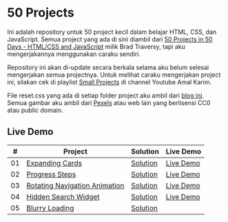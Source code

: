 # 50 Projects

Ini adalah repository untuk 50 project kecil dalam belajar HTML, CSS, dan JavaScript. Semua project yang ada di sini diambil dari [50 Projects in 50 Days - HTML/CSS and JavaScript](https://github.com/bradtraversy/50projects50days) milik Brad Traversy, tapi aku mengerjakannya menggunakan caraku sendiri.

Repository ini akan di-update secara berkala selama aku belum selesai mengerjakan semua projectnya. Untuk melihat caraku mengerjakan project ini, silakan cek di playlist [Small Projects](https://www.youtube.com/playlist?list=PLeg9Kc4-RuhjGfd0ZMznJVrqJqrmHmz5o) di channel Youtube Amal Karim.

File reset.css yang ada di setiap folder project aku ambil dari [blog ini](https://piccalil.li/blog/a-modern-css-reset/). Semua gambar aku ambil dari [Pexels](https://www.pexels.com/) atau web lain yang berlisensi CC0 atau public domain.

## Live Demo


| # | Project | Solution | Live Demo |
| :-: | ----- | -------- | --------- |
| 01 | [Expanding Cards](https://github.com/amalkarim/50-projects/tree/master/01-expanding-cards) | [Solution](https://github.com/amalkarim/50-projects/tree/master/01-expanding-cards-solution) | [Live Demo](https://rawcdn.githack.com/amalkarim/50-projects/966ec27f0a079f98914625cb276000054bed3b32/01-expanding-cards-solution/index.html) |
| 02 | [Progress Steps](https://github.com/amalkarim/50-projects/tree/master/02-progress-steps) | [Solution](https://github.com/amalkarim/50-projects/tree/master/02-progress-steps-solution) | [Live Demo](https://rawcdn.githack.com/amalkarim/50-projects/966ec27f0a079f98914625cb276000054bed3b32/02-progress-steps-solution/index.html) |
| 03 | [Rotating Navigation Animation](https://github.com/amalkarim/50-projects/tree/master/03-rotating-navigation) | [Solution](https://github.com/amalkarim/50-projects/tree/master/03-rotating-navigation-solution) | [Live Demo](https://rawcdn.githack.com/amalkarim/50-projects/966ec27f0a079f98914625cb276000054bed3b32/03-rotating-navigation-solution/index.html) |
| 04 | [Hidden Search Widget](https://github.com/amalkarim/50-projects/tree/master/04-hidden-search-widget) | [Solution](https://github.com/amalkarim/50-projects/tree/master/04-hidden-search-widget-solution) | [Live Demo](https://rawcdn.githack.com/amalkarim/50-projects/966ec27f0a079f98914625cb276000054bed3b32/04-hidden-search-widget-solution/index.html) |
| 05 | [Blurry Loading](https://github.com/amalkarim/50-projects/tree/master/05-blurry-loading) | [Solution](https://github.com/amalkarim/50-projects/tree/master/05-blurry-loading-solution) | |